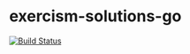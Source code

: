 # exercism-solutions-go
[![Build Status](https://travis-ci.com/uzilan/exercism-solutions-go.svg?branch=master)](https://travis-ci.com/uzilan/exercism-solutions-go)
